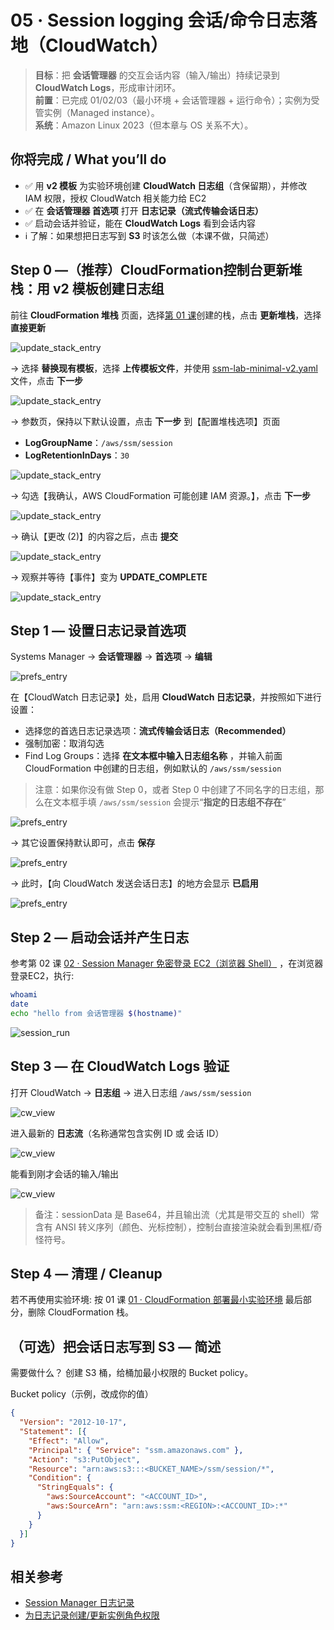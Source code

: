 # 05 · Session logging 会话/命令日志落地（CloudWatch）

> **目标**：把 **会话管理器** 的交互会话内容（输入/输出）持续记录到 **CloudWatch Logs**，形成审计闭环。  
> **前置**：已完成 01/02/03（最小环境 + 会话管理器 + 运行命令）；实例为受管实例（Managed instance）。  
> **系统**：Amazon Linux 2023（但本章与 OS 关系不大）。

## 你将完成 / What you’ll do
- ✅ 用 **v2 模板** 为实验环境创建 **CloudWatch 日志组**（含保留期），并修改 IAM 权限，授权 CloudWatch 相关能力给 EC2
- ✅ 在 **会话管理器 首选项** 打开 **日志记录（流式传输会话日志）**
- ✅ 启动会话并验证，能在 **CloudWatch Logs** 看到会话内容
- ℹ️ 了解：如果想把日志写到 **S3** 时该怎么做（本课不做，只简述）

## Step 0 —（推荐）CloudFormation控制台更新堆栈：用 v2 模板创建日志组

前往 **CloudFormation 堆栈** 页面，选择[第 01 课](./01_cfn_deploy.md)创建的栈，点击 **更新堆栈**，选择 **直接更新**

![update_stack_entry](./img/05_session_logging/0_update_stack_target_stack.png)  

→ 选择 **替换现有模板**，选择 **上传模板文件**，并使用 [ssm-lab-minimal-v2.yaml](./cfn/ssm-lab-minimal-v2.yaml) 文件，点击 **下一步** 

![update_stack_entry](./img/05_session_logging/0_update_stack_specify_template.png)  

→ 参数页，保持以下默认设置，点击 **下一步** 到【配置堆栈选项】页面
- **LogGroupName**：`/aws/ssm/session`
- **LogRetentionInDays**：`30`

![update_stack_entry](./img/05_session_logging/0_update_stack_specify_stack_details.png)  

→ 勾选【我确认，AWS CloudFormation 可能创建 IAM 资源。】，点击 **下一步**

![update_stack_entry](./img/05_session_logging/0_update_stack_configure_stack_options.png)  

→ 确认【更改 (2)】的内容之后，点击 **提交**

![update_stack_entry](./img/05_session_logging/0_update_stack_submit.png)  

→ 观察并等待【事件】变为 **UPDATE_COMPLETE**

![update_stack_entry](./img/05_session_logging/0_update_stack_confirm_stack_status.png)  

## Step 1 — 设置日志记录首选项

Systems Manager → **会话管理器** → **首选项** → **编辑**

![prefs_entry](./img/05_session_logging/1_prefs_entry_console_edit.png)  

在【CloudWatch 日志记录】处，启用 **CloudWatch 日志记录**，并按照如下进行设置：
  - 选择您的首选日志记录选项：**流式传输会话日志（Recommended）**  
  - 强制加密：取消勾选
  - Find Log Groups：选择 **在文本框中输入日志组名称**  ，并输入前面 CloudFormation 中创建的日志组，例如默认的 `/aws/ssm/session`

> 注意：如果你没有做 Step 0，或者 Step 0 中创建了不同名字的日志组，那么在文本框手填 `/aws/ssm/session` 会提示“**指定的日志组不存在**”

![prefs_entry](./img/05_session_logging/1_prefs_entry_cloudwatch_logging.png)

→ 其它设置保持默认即可，点击 **保存**

![prefs_entry](./img/05_session_logging/1_prefs_entry_cloudwatch_logging_save.png)

→ 此时，【向 CloudWatch 发送会话日志】的地方会显示  **已启用**

![prefs_entry](./img/05_session_logging/1_prefs_entry_cloudwatch_logging_enabled.png)

## Step 2 — 启动会话并产生日志

参考第 02 课 [02 · Session Manager 免密登录 EC2（浏览器 Shell）](./02_ssm_session.md) ，在浏览器登录EC2，执行: 

```bash
whoami
date
echo "hello from 会话管理器 $(hostname)"
```

![session_run](./img/05_session_logging/2_session_run.png)

## Step 3 — 在 CloudWatch Logs 验证

打开 CloudWatch → **日志组** → 进入日志组 `/aws/ssm/session`

![cw_view](./img/05_session_logging/3_cw_view_choose_loggroup.png)


进入最新的 **日志流**（名称通常包含实例 ID 或 会话 ID）

![cw_view](./img/05_session_logging/3_cw_view_choose_logstream.png)

能看到刚才会话的输入/输出

![cw_view](./img/05_session_logging/3_cw_view_check_logs.png)

> 备注：sessionData 是 Base64，并且输出流（尤其是带交互的 shell）常含有 ANSI 转义序列（颜色、光标控制），控制台直接渲染就会看到黑框/奇怪符号。

## Step 4 — 清理 / Cleanup

若不再使用实验环境: 按 01 课 [01 · CloudFormation 部署最小实验环境](./01_cfn_deploy.md) 最后部分，删除 CloudFormation 栈。

## （可选）把会话日志写到 S3 — 简述

需要做什么？ 创建 S3 桶，给桶加最小权限的 Bucket policy。

Bucket policy（示例，改成你的值）

```json
{
  "Version": "2012-10-17",
  "Statement": [{
    "Effect": "Allow",
    "Principal": { "Service": "ssm.amazonaws.com" },
    "Action": "s3:PutObject",
    "Resource": "arn:aws:s3:::<BUCKET_NAME>/ssm/session/*",
    "Condition": {
      "StringEquals": {
        "aws:SourceAccount": "<ACCOUNT_ID>",
        "aws:SourceArn": "arn:aws:ssm:<REGION>:<ACCOUNT_ID>:*"
      }
    }
  }]
}
```

## 相关参考

* [Session Manager 日志记录](https://docs.aws.amazon.com/systems-manager/latest/userguide/session-manager-logging.html)
* [为日志记录创建/更新实例角色权限](https://docs.aws.amazon.com/systems-manager/latest/userguide/getting-started-create-iam-instance-profile.html#create-iam-instance-profile-ssn-logging)
